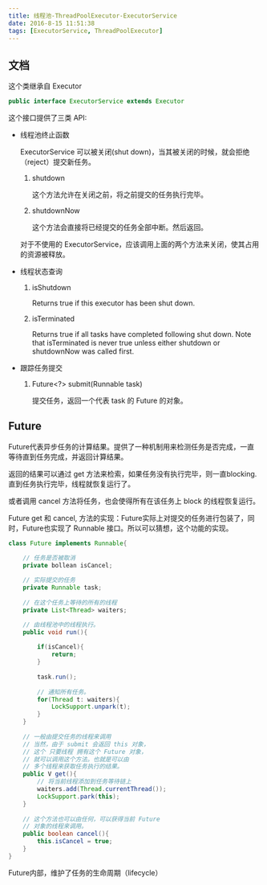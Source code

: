 ```yaml
---
title: 线程池-ThreadPoolExecutor-ExecutorService
date: 2016-8-15 11:51:38
tags: [ExecutorService, ThreadPoolExecutor]
---
```


## 文档
这个类继承自 Executor 
``` java
public interface ExecutorService extends Executor
```

这个接口提供了三类 API:

* 线程池终止函数
	
	ExecutorService 可以被关闭(shut down)，当其被关闭的时候，就会拒绝（reject）提交新任务。
	
	1. shutdown
		
		这个方法允许在关闭之前，将之前提交的任务执行完毕。
		
	2. shutdownNow
	
		这个方法会直接将已经提交的任务全部中断。然后返回。
		
	对于不使用的 ExecutorService，应该调用上面的两个方法来关闭，使其占用的资源被释放。
		
* 线程状态查询
	
	1. isShutdown
	
		Returns true if this executor has been shut down.

	2. isTerminated

		Returns true if all tasks have completed following shut down. Note that isTerminated is never true unless either shutdown or shutdownNow was called first.

* 跟踪任务提交

	1. Future<?> submit(Runnable task)
	
		提交任务，返回一个代表 task 的 Future 的对象。
		

## Future

Future代表异步任务的计算结果。提供了一种机制用来检测任务是否完成，一直等待直到任务完成，并返回计算结果。

返回的结果可以通过 get 方法来检索，如果任务没有执行完毕，则一直blocking.直到任务执行完毕，线程就恢复运行了。

或者调用 cancel 方法将任务，也会使得所有在该任务上 block 的线程恢复运行。

Future get 和 cancel, 方法的实现：Future实际上对提交的任务进行包装了，同时，Future也实现了 Runnable 接口。所以可以猜想，这个功能的实现。
``` java
class Future implements Runnable{

	// 任务是否被取消
	private bollean isCancel;
	
	// 实际提交的任务
	private Runnable task;
	
	// 在这个任务上等待的所有的线程
	private List<Thread> waiters;

	// 由线程池中的线程执行。
	public void run(){
		
		if(isCancel){
			return;
		}
	
		task.run();
		
		// 通知所有任务。
		for(Thread t: waiters){
			LockSupport.unpark(t);
		}
	}
	
	// 一般由提交任务的线程来调用
	// 当然，由于 submit 会返回 this 对象，
	// 这个 只要线程 拥有这个 Future 对象，
	// 就可以调用这个方法。也就是可以由
	// 多个线程来获取任务执行的结果。
	public V get(){
		// 将当前线程添加到任务等待链上
		waiters.add(Thread.currentThread());
		LockSupport.park(this);
	}
	
	// 这个方法也可以由任何，可以获得当前 Future
	// 对象的线程来调用。
	public boolean cancel(){
		this.isCancel = true;
	}
}
```


Future内部，维护了任务的生命周期（lifecycle）
	
	
	
	
	
	
	
	
	
	
	
	
	
	